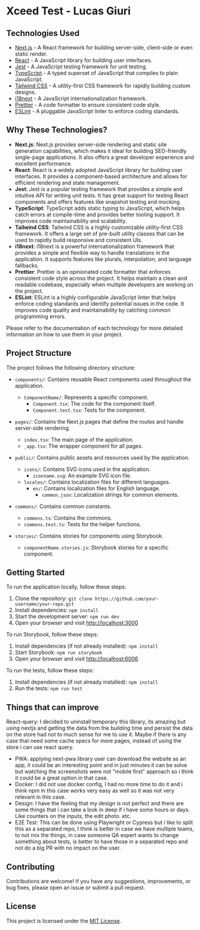 # Xceed Test - Lucas Giuri

## Technologies Used

- [Next.js](https://nextjs.org/) - A React framework for building server-side, client-side or even static render.
- [React](https://reactjs.org/) - A JavaScript library for building user interfaces.
- [Jest](https://jestjs.io/) - A JavaScript testing framework for unit testing.
- [TypeScript](https://www.typescriptlang.org/) - A typed superset of JavaScript that compiles to plain JavaScript.
- [Tailwind CSS](https://tailwindcss.com/) - A utility-first CSS framework for rapidly building custom designs.
- [i18next](https://www.i18next.com/) - A JavaScript internationalization framework.
- [Prettier](https://prettier.io/) - A code formatter to ensure consistent code style.
- [ESLint](https://eslint.org/) - A pluggable JavaScript linter to enforce coding standards.

## Why These Technologies?

- **Next.js**: Next.js provides server-side rendering and static site generation capabilities, which makes it ideal for building SEO-friendly single-page applications. It also offers a great developer experience and excellent performance.
- **React**: React is a widely adopted JavaScript library for building user interfaces. It provides a component-based architecture and allows for efficient rendering and state management.
- **Jest**: Jest is a popular testing framework that provides a simple and intuitive API for writing unit tests. It has great support for testing React components and offers features like snapshot testing and mocking.
- **TypeScript**: TypeScript adds static typing to JavaScript, which helps catch errors at compile-time and provides better tooling support. It improves code maintainability and scalability.
- **Tailwind CSS**: Tailwind CSS is a highly customizable utility-first CSS framework. It offers a large set of pre-built utility classes that can be used to rapidly build responsive and consistent UIs.
- **i18next**: i18next is a powerful internationalization framework that provides a simple and flexible way to handle translations in the application. It supports features like plurals, interpolation, and language fallbacks.
- **Prettier**: Prettier is an opinionated code formatter that enforces consistent code style across the project. It helps maintain a clean and readable codebase, especially when multiple developers are working on the project.
- **ESLint**: ESLint is a highly configurable JavaScript linter that helps enforce coding standards and identify potential issues in the code. It improves code quality and maintainability by catching common programming errors.

Please refer to the documentation of each technology for more detailed information on how to use them in your project.


## Project Structure

The project follows the following directory structure:

- `components/`: Contains reusable React components used throughout the application.
  - `ComponentName/`: Represents a specific component.
    - `Component.tsx`: The code for the component itself.
    - `Component.test.tsx`: Tests for the component.

- `pages/`: Contains the Next.js pages that define the routes and handle server-side rendering.
  - `index.tsx`: The main page of the application.
  - `_app.tsx`: The wrapper component for all pages.

- `public/`: Contains public assets and resources used by the application.
  - `icons/`: Contains SVG icons used in the application.
    - `iconname.svg`: An example SVG icon file.
  - `locales/`: Contains localization files for different languages.
    - `en/`: Contains localization files for English language.
      - `common.json`: Localization strings for common elements.

- `commons/`: Contains common constants.
  - `commons.ts`: Contains the commons.
  - `commons.test.ts`: Tests for the helper functions.

- `stories/`: Contains stories for components using Storybook.
  - `componentName.stories.js`: Storybook stories for a specific component.


## Getting Started

To run the application locally, follow these steps:

1. Clone the repository: `git clone https://github.com/your-username/your-repo.git`
2. Install dependencies: `npm install`
3. Start the development server: `npm run dev`
4. Open your browser and visit [http://localhost:3000](http://localhost:3000)

To run Storybook, follow these steps:

1. Install dependencies (if not already installed): `npm install`
2. Start Storybook: `npm run storybook`
3. Open your browser and visit [http://localhost:6006](http://localhost:6006)

To run the tests, follow these steps:

1. Install dependencies (if not already installed): `npm install`
2. Run the tests: `npm run test`

## Things that can improve
React-query: I decided to uninstall temporary this library, its amazing but using nextjs and getting the data from the building time and persist the data on the store had not to much sense for me to use it. Maybe if there is any case that need some cache specs for more pages, instead of using the store i can use react query.
- PWA: applying next-pwa library user can download the website as an app, it could be an interesting point and in just minutes it can be solve but watching the screenshots were not "mobile first" approach so i think it could be a great option in that case.
- Docker: I did not use docker config, I had no more time to do it and i think npm in this case works very easy as well so it was not very relevant in this case.
- Design: I have the feeling that my design is not perfect and there are some things that i can take a look in deep if i have some hours or days. Like counters on the inputs, the edit photo. etc.
- E2E Test: This can be done using Playwright or Cypress but i like to split this as a separated repo, I think is better in case we have multiple teams, to not mix the things, in case someone QA expert wants to change something about tests, is better to have those in a separated repo and not do a big PR with no impact on the user.

## Contributing

Contributions are welcome! If you have any suggestions, improvements, or bug fixes, please open an issue or submit a pull request.

## License

This project is licensed under the [MIT License](LICENSE).
